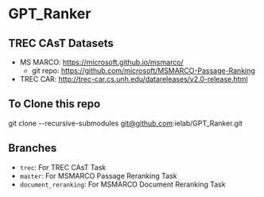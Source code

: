 # GPT_Ranker

## TREC CAsT Datasets

- MS MARCO: https://microsoft.github.io/msmarco/  
  - git repo: https://github.com/microsoft/MSMARCO-Passage-Ranking
- TREC CAR: http://trec-car.cs.unh.edu/datareleases/v2.0-release.html

## To Clone this repo

git clone --recursive-submodules git@github.com:ielab/GPT_Ranker.git

## Branches

- `trec`: For TREC CAsT Task
- `master`: For MSMARCO Passage Reranking Task
- `document_reranking`: For MSMARCO Document Reranking Task